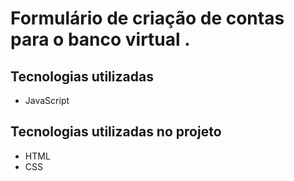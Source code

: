 # Formulário de criação de contas para o banco virtual .

## Tecnologias utilizadas  

* JavaScript

## Tecnologias utilizadas no projeto
* HTML
* CSS


